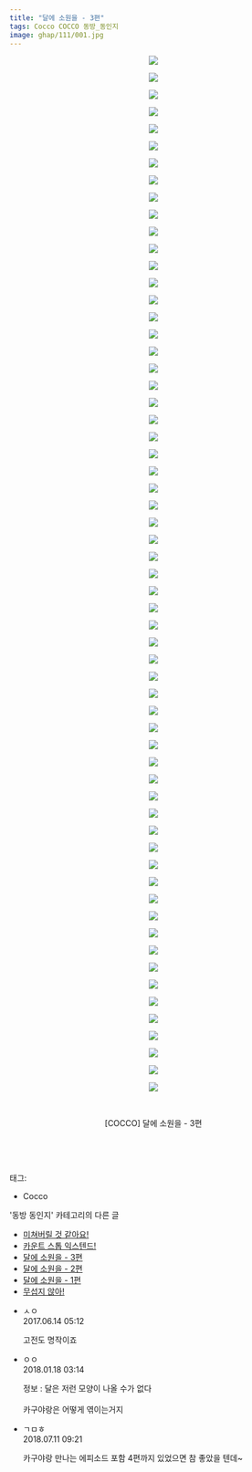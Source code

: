 ```yaml
---
title: "달에 소원을 - 3편"
tags: Cocco COCCO 동방_동인지
image: ghap/111/001.jpg
---
```

<div class="article">
<p style="text-align: center; clear: none; float: none;"><img src="{{ site.nasurl }}/ghap/111/001.jpg"/></p>
<p style="text-align: center; clear: none; float: none;"><img src="{{ site.nasurl }}/ghap/111/002.jpg"/></p>
<p style="text-align: center; clear: none; float: none;"><img src="{{ site.nasurl }}/ghap/111/003.jpg"/></p>
<p style="text-align: center; clear: none; float: none;"><img src="{{ site.nasurl }}/ghap/111/004.jpg"/></p>
<p style="text-align: center; clear: none; float: none;"><img src="{{ site.nasurl }}/ghap/111/005.jpg"/></p>
<p style="text-align: center; clear: none; float: none;"><img src="{{ site.nasurl }}/ghap/111/006.jpg"/></p>
<p style="text-align: center; clear: none; float: none;"><img src="{{ site.nasurl }}/ghap/111/007.jpg"/></p>
<p style="text-align: center; clear: none; float: none;"><img src="{{ site.nasurl }}/ghap/111/008.jpg"/></p>
<p style="text-align: center; clear: none; float: none;"><img src="{{ site.nasurl }}/ghap/111/009.jpg"/></p>
<p style="text-align: center; clear: none; float: none;"><img src="{{ site.nasurl }}/ghap/111/010.jpg"/></p>
<p style="text-align: center; clear: none; float: none;"><img src="{{ site.nasurl }}/ghap/111/011.jpg"/></p>
<p style="text-align: center; clear: none; float: none;"><img src="{{ site.nasurl }}/ghap/111/012.jpg"/></p>
<p style="text-align: center; clear: none; float: none;"><img src="{{ site.nasurl }}/ghap/111/013.jpg"/></p>
<p style="text-align: center; clear: none; float: none;"><img src="{{ site.nasurl }}/ghap/111/014.jpg"/></p>
<p style="text-align: center; clear: none; float: none;"><img src="{{ site.nasurl }}/ghap/111/015.jpg"/></p>
<p style="text-align: center; clear: none; float: none;"><img src="{{ site.nasurl }}/ghap/111/016.jpg"/></p>
<p style="text-align: center; clear: none; float: none;"><img src="{{ site.nasurl }}/ghap/111/017.jpg"/></p>
<p style="text-align: center; clear: none; float: none;"><img src="{{ site.nasurl }}/ghap/111/018.jpg"/></p>
<p style="text-align: center; clear: none; float: none;"><img src="{{ site.nasurl }}/ghap/111/019.jpg"/></p>
<p style="text-align: center; clear: none; float: none;"><img src="{{ site.nasurl }}/ghap/111/020.jpg"/></p>
<p style="text-align: center; clear: none; float: none;"><img src="{{ site.nasurl }}/ghap/111/021.jpg"/></p>
<p style="text-align: center; clear: none; float: none;"><img src="{{ site.nasurl }}/ghap/111/022.jpg"/></p>
<p style="text-align: center; clear: none; float: none;"><img src="{{ site.nasurl }}/ghap/111/023.jpg"/></p>
<p style="text-align: center; clear: none; float: none;"><img src="{{ site.nasurl }}/ghap/111/024.jpg"/></p>
<p style="text-align: center; clear: none; float: none;"><img src="{{ site.nasurl }}/ghap/111/025.jpg"/></p>
<p style="text-align: center; clear: none; float: none;"><img src="{{ site.nasurl }}/ghap/111/026.jpg"/></p>
<p style="text-align: center; clear: none; float: none;"><img src="{{ site.nasurl }}/ghap/111/027.jpg"/></p>
<p style="text-align: center; clear: none; float: none;"><img src="{{ site.nasurl }}/ghap/111/028.jpg"/></p>
<p style="text-align: center; clear: none; float: none;"><img src="{{ site.nasurl }}/ghap/111/029.jpg"/></p>
<p style="text-align: center; clear: none; float: none;"><img src="{{ site.nasurl }}/ghap/111/030.jpg"/></p>
<p style="text-align: center; clear: none; float: none;"><img src="{{ site.nasurl }}/ghap/111/031.jpg"/></p>
<p style="text-align: center; clear: none; float: none;"><img src="{{ site.nasurl }}/ghap/111/032.jpg"/></p>
<p style="text-align: center; clear: none; float: none;"><img src="{{ site.nasurl }}/ghap/111/033.jpg"/></p>
<p style="text-align: center; clear: none; float: none;"><img src="{{ site.nasurl }}/ghap/111/034.jpg"/></p>
<p style="text-align: center; clear: none; float: none;"><img src="{{ site.nasurl }}/ghap/111/035.jpg"/></p>
<p style="text-align: center; clear: none; float: none;"><img src="{{ site.nasurl }}/ghap/111/036.jpg"/></p>
<p style="text-align: center; clear: none; float: none;"><img src="{{ site.nasurl }}/ghap/111/037.jpg"/></p>
<p style="text-align: center; clear: none; float: none;"><img src="{{ site.nasurl }}/ghap/111/038.jpg"/></p>
<p style="text-align: center; clear: none; float: none;"><img src="{{ site.nasurl }}/ghap/111/039.jpg"/></p>
<p style="text-align: center; clear: none; float: none;"><img src="{{ site.nasurl }}/ghap/111/040.jpg"/></p>
<p style="text-align: center; clear: none; float: none;"><img src="{{ site.nasurl }}/ghap/111/041.jpg"/></p>
<p style="text-align: center; clear: none; float: none;"><img src="{{ site.nasurl }}/ghap/111/042.jpg"/></p>
<p style="text-align: center; clear: none; float: none;"><img src="{{ site.nasurl }}/ghap/111/043.jpg"/></p>
<p style="text-align: center; clear: none; float: none;"><img src="{{ site.nasurl }}/ghap/111/044.jpg"/></p>
<p style="text-align: center; clear: none; float: none;"><img src="{{ site.nasurl }}/ghap/111/045.jpg"/></p>
<p style="text-align: center; clear: none; float: none;"><img src="{{ site.nasurl }}/ghap/111/046.jpg"/></p>
<p style="text-align: center; clear: none; float: none;"><img src="{{ site.nasurl }}/ghap/111/047.jpg"/></p>
<p style="text-align: center; clear: none; float: none;"><img src="{{ site.nasurl }}/ghap/111/048.jpg"/></p>
<p style="text-align: center; clear: none; float: none;"><img src="{{ site.nasurl }}/ghap/111/049.jpg"/></p>
<p style="text-align: center; clear: none; float: none;"><img src="{{ site.nasurl }}/ghap/111/050.jpg"/></p>
<p style="text-align: center; clear: none; float: none;"><img src="{{ site.nasurl }}/ghap/111/051.jpg"/></p>
<p style="text-align: center; clear: none; float: none;"><img src="{{ site.nasurl }}/ghap/111/052.jpg"/></p>
<p style="text-align: center; clear: none; float: none;"><img src="{{ site.nasurl }}/ghap/111/053.jpg"/></p>
<p style="text-align: center; clear: none; float: none;"><img src="{{ site.nasurl }}/ghap/111/054.jpg"/></p>
<p style="text-align: center; clear: none; float: none;"><img src="{{ site.nasurl }}/ghap/111/055.jpg"/></p>
<p style="text-align: center; clear: none; float: none;"><img src="{{ site.nasurl }}/ghap/111/056.jpg"/></p>
<p style="text-align: center; clear: none; float: none;"><img src="{{ site.nasurl }}/ghap/111/057.jpg"/></p>
<p style="text-align: center; clear: none; float: none;"><img src="{{ site.nasurl }}/ghap/111/058.jpg"/></p>
<p style="text-align: center; clear: none; float: none;"><img src="{{ site.nasurl }}/ghap/111/059.jpg"/></p>
<p style="text-align: center; clear: none; float: none;"><img src="{{ site.nasurl }}/ghap/111/060.jpg"/></p>
<p style="text-align: center; clear: none; float: none;"><img src="{{ site.nasurl }}/ghap/111/061.jpg"/></p>
<p style="text-align: center; clear: none; float: none;"><br/></p>
<p style="text-align: center; clear: none; float: none;">[COCCO] 달에 소원을 - 3편</p>
<p style="text-align: center; clear: none; float: none;"><br/></p>
<p><br/></p>
</div><div class="tagTrail">
<p>태그: </p>
<ul>
<li>Cocco</li>
</ul>
</div><div class="another">
<p>'동방 동인지' 카테고리의 다른 글</p>
<ul>
<li><a href="/2016-06-18-ghap_113">미쳐버릴 것 같아요!</a></li>
<li><a href="/2016-06-18-ghap_112">카운트 스톱 익스텐드!</a></li>
<li><a href="/2016-06-18-ghap_111">달에 소원을 - 3편</a></li>
<li><a href="/2016-06-18-ghap_110">달에 소원을 - 2편</a></li>
<li><a href="/2016-06-18-ghap_109">달에 소원을 - 1편</a></li>
<li><a href="/2016-06-18-ghap_108">무섭지 않아!</a></li>
</ul>
</div><div class="cb_module cb_fluid">
<div class="cb_wrt cb_profile">
<div class="comment">
<ul>
<li class="cb_thumb_off" id="comment15013042">
<div class="cb_comment_area">
<div class="cb_info_area">
<div class="cb_section">
<span class="cb_nick_name">ㅅㅇ</span>
</div>
<div class="cb_section">
<span class="cb_date">2017.06.14 05:12 </span>
</div>
</div>
<div class="cb_dsc_comment">
<p class="cb_dsc">
											고전도 명작이죠
										</p>
</div>
</div></li>
<li class="cb_thumb_off" id="comment15176826">
<div class="cb_comment_area">
<div class="cb_info_area">
<div class="cb_section">
<span class="cb_nick_name">ㅇㅇ</span>
</div>
<div class="cb_section">
<span class="cb_date">2018.01.18 03:14 </span>
</div>
</div>
<div class="cb_dsc_comment">
<p class="cb_dsc">
											정보 : 달은 저런 모양이 나올 수가 없다<br/>
<br/>
카구야랑은 어떻게 엮이는거지
										</p>
</div>
</div></li>
<li class="cb_thumb_off" id="comment15283932">
<div class="cb_comment_area">
<div class="cb_info_area">
<div class="cb_section">
<span class="cb_nick_name">ㄱㅁㅎ</span>
</div>
<div class="cb_section">
<span class="cb_date">2018.07.11 09:21 </span>
</div>
</div>
<div class="cb_dsc_comment">
<p class="cb_dsc">
											카구야랑 만나는 에피소드 포함 4편까지 있었으면 참 좋았을 텐데~
										</p>
</div>
</div></li>
</ul>
</div>
</div><!-- commentList close -->
</div>